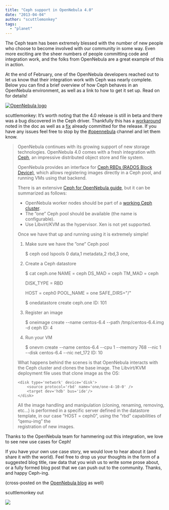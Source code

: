 ```yaml
---
title: "Ceph support in OpenNebula 4.0"
date: "2013-04-04"
author: "scuttlemonkey"
tags: 
  - "planet"
---
```


The Ceph team has been extremely blessed with the number of new people who choose to become involved with our community in some way. Even more exciting are the sheer numbers of people committing code and integration work, and the folks from OpenNebula are a great example of this in action.

At the end of February, one of the OpenNebula developers reached out to let us know that their integration work with Ceph was nearly complete. Below you can find a brief overview of how Ceph behaves in an OpenNebula environment, as well as a link to how to get it set up. Read on for details!

[![](images/opennebula_logo.png "OpenNebula logo")](http://opennebula.org)

scuttlemonkey: It’s worth noting that the 4.0 release is still in beta and there was a bug discovered in the Ceph driver. Thankfully this has a [workaround](http://opennebula.org/documentation%3Arel4.0%3Aceph_ds) noted in the doc as well as a [fix](http://dev.opennebula.org/projects/opennebula/repository/revisions/85eeb4b240881f1918b37ab2ee7c201e311cd474/diff/src/datastore_mad/remotes/ceph/cp) already committed for the release. If you have any issues feel free to stop by the [#opennebula](irc://irc.freenode.net/opennebula) channel and let them know.

> OpenNebula continues with its growing support of new storage technologies. OpenNebula 4.0 comes with a fresh integration with [Ceph](http://ceph.com/), an impressive distributed object store and file system.
> 
> OpenNebula provides an interface for [Ceph RBDs (RADOS Block Device)](http://ceph.com/ceph-storage/block-storage/), which allows registering images directly in a Ceph pool, and running VMs using that backend.
> 
> There is an extensive [Ceph for OpenNebula guide](http://opennebula.org/documentation%3Arel4.0%3Aceph_ds), but it can be summarized as follows:
> 
> - OpenNebula worker nodes should be part of a [working Ceph cluster](http://ceph.com/docs/master/).
> - The ”one” Ceph pool should be available (the name is configurable).
> - Use Libvirt/KVM as the hypervisor. Xen is not yet supported.
> 
> Once we have that up and running using it is extremely simple!
> 
> 1. Make sure we have the ”one” Ceph pool
>     
>     $ ceph osd lspools
>     0 data,1 metadata,2 rbd,3 one,
>     
> 2. Create a Ceph datastore
>     
>     $ cat ceph.one
>     NAME      = ceph
>     DS\_MAD    = ceph
>     TM\_MAD    = ceph
>     
>     DISK\_TYPE = RBD
>     
>     HOST = ceph0
>     POOL\_NAME = one
>     SAFE\_DIRS="/"
>     
>     $ onedatastore create ceph.one
>     ID: 101
>     
> 3. Register an image
>     
>     $ oneimage create --name centos-6.4 --path /tmp/centos-6.4.img -d ceph
>     ID: 4
>     
> 4. Run your VM
>     
>     $ onevm create --name centos-6.4 --cpu 1 --memory 768 --nic 1 --disk centos-6.4 --nic net\_172
>     ID: 10
>     
> 
> What happens behind the scenes is that OpenNebula interacts with the Ceph cluster and clones the base image. The Libvirt/KVM deployment file uses that clone image as the OS:
> 
>     <disk type='network' device='disk'>
>         <source protocol='rbd' name='one/one-4-10-0' />
>         <target dev='hdb' bus='ide'/>
>     </disk>
> 
> All the image handling and manipulation (cloning, renaming, removing, etc…) is performed in a specific server defined in the datastore template, in our case ”HOST = ceph0”, using the ”rbd” capabilities of ”qemu-img” the  
> registration of new images.

Thanks to the OpenNebula team for hammering out this integration, we love to see new use cases for Ceph!

If you have your own use case story, we would love to hear about it (and share it with the world). Feel free to drop us your thoughts in the form of a suggested blog title, raw data that you wish us to write some prose about, or a fully formed blog post that we can push out to the community. Thanks, and happy Ceph-ing.

(cross-posted on the [OpenNebula blog](http://blog.opennebula.org/?p=4441) as well)

scuttlemonkey out

![](http://track.hubspot.com/__ptq.gif?a=268973&k=14&bu=http://ceph.com&r=http://ceph.com/community/ceph-support-in-opennebula-4-0/&bvt=rss&p=wordpress)
